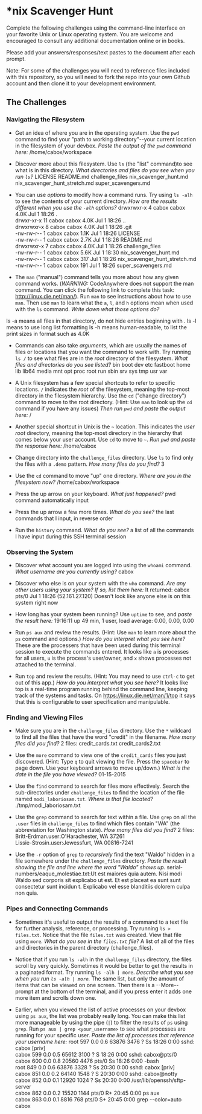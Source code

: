 # *nix Scavenger Hunt

Complete the following challenges using the command-line interface on your favorite
Unix or Linux operating system. You are welcome and encouraged to consult any
additional documentation online or in books.

Please add your answers/responses/text pastes to the document after each prompt.

Note: For some of the challenges you will need to reference files included with
this repository, so you will need to fork the repo into your own Github account
and then clone it to your development environment.

## The Challenges

### Navigating the Filesystem

* Get an idea of where you are in the operating system. Use the `pwd` command to find your "path to working directory"--your current location in the filesystem of your devbox. *Paste the output of the `pwd` command here:* /home/cabox/workspace 

* Discover more about this filesystem. Use `ls` (the "list" command)to see what is in this directory. *What directories and files do you see when you run `ls`?* LICENSE  README.md  challenge_files  nix_scavenger_hunt.md  nix_scavenger_hunt_stretch.md  super_scavengers.md

* You can use *options* to modify how a command runs. Try using `ls -alh` to see the contents of your current directory. *How are the results different when you use the `-alh` options?*
drwxrwxr-x  4 cabox cabox 4.0K Jul  1 18:26 .                                                                                                                        
drwxr-xr-x 11 cabox cabox 4.0K Jul  1 18:26 ..                                                                                                                       
drwxrwxr-x  8 cabox cabox 4.0K Jul  1 18:26 .git                                                                                                                     
-rw-rw-r--  1 cabox cabox 1.1K Jul  1 18:26 LICENSE                                                                                                                  
-rw-rw-r--  1 cabox cabox 2.7K Jul  1 18:26 README.md                                                                                                                
drwxrwxr-x  7 cabox cabox 4.0K Jul  1 18:26 challenge_files                                                                                                          
-rw-rw-r--  1 cabox cabox 5.6K Jul  1 18:30 nix_scavenger_hunt.md                                                                                                    
-rw-rw-r--  1 cabox cabox  317 Jul  1 18:26 nix_scavenger_hunt_stretch.md                                                                                            
-rw-rw-r--  1 cabox cabox  191 Jul  1 18:26 super_scavengers.md  

* The `man` ("manual") command tells you more about how any given command works. (*WARNING:* CodeAnywhere does not support the man command. You can click the following link to complete this task: http://linux.die.net/man/). Run `man` to see instructions about how to use `man`. Then use `man` to learn what the `a`, `l`, and `h` options mean when used with the `ls` command. *Write down what those options do?*

ls -a means all files in that directory, do not hide entries beginning with .
ls -l means to use long list formatting
ls -h means human-readable, to list the print sizes in format such as 4.0K 

* Commands can also take *arguments*, which are usually the names of files or locations that you want the command to work with. Try running `ls /` to see what files are in the *root* directory of the filesystem. *What files and directories do you see listed?*
bin  boot  dev  etc  fastboot  home  lib  lib64  media  mnt  opt  proc  root  run  sbin  srv  sys  tmp  usr  var

* A Unix filesystem has a few special shortcuts to refer to specific locations. `/` indicates the *root* of the filesystem, meaning the top-most directory in the filesystem hierarchy. Use the `cd` ("change directory") command to move to the root directory. (Hint: Use `man` to look up the `cd` command if you have any issues) *Then run `pwd` and paste the output here:*
/ 

* Another special shortcut in Unix is the `~` location. This indicates the *user root* directory, meaning the top-most directory in the hierarchy that comes below your user account. Use `cd` to move to `~`. *Run `pwd` and paste the response here:*
/home/cabox

* Change directory into the `challenge_files` directory. Use `ls` to find only the files with a `.demo` pattern. *How many files do you find?*
3

* Use the `cd` command to move "up" one directory. *Where are you in the filesystem now?*
/home/cabox/workspace

* Press the up arrow on your keyboard. *What just happened?*
pwd command automatically input

* Press the up arrow a few more times. *What do you see?*
the last commands that I input, in reverse order

* Run the `history` command. *What do you see?*
a list of all the commands I have input during this SSH terminal session

### Observing the System

* Discover what account you are logged into using the `whoami` command. *What username are you currently using?*
cabox

* Discover who else is on your system with the `who` command. *Are any other users using your system? If so, list them here:*
It returned: cabox    pts/0        Jul  1 18:26 (52.161.27.120) Doesn't look like anyone else is on this system right now

* How long has your system been running? Use `uptime` to see, and *paste the result here:*
19:16:11 up 49 min,  1 user,  load average: 0.00, 0.00, 0.00 

* Run `ps aux` and review the results. (Hint: Use `man` to learn more about the `ps` command and options.) *How do you interpret what you see here?*
These are the processers that have been used during this terminal session to execute the commands entered. It looks like `a` is processes for all users, `u` is the process's user/owner, and `x` shows processes not attached to the terminal.

* Run `top` and review the results. (Hint: You may need to use `ctrl-c` to get out of this app.) *How do you interpret what you see here?*
It looks like top is a real-time program running behind the command line, keeping track of the systems and tasks. On https://linux.die.net/man/1/top it says that this is configurable to user specification and manipulable. 

### Finding and Viewing Files

* Make sure you are in the `challenge_files` directory. Use the `*` wildcard to find all the files that have the word "credit" in the filename. *How many files did you find?*
2 files: credit_cards.txt  credit_cards2.txt 

* Use the `more` command to view one of the `credit_cards` files you just discovered. (Hint: Type `q` to quit viewing the file. Press the `spacebar` to page down. Use your keyboard arrows to move up/down.) *What is the date in the file you have viewed?*
01-15-2015

* Use the `find` command to search for files more effectively. Search the sub-directories under `challenge_files` to find the location of the file named `modi_laboriosam.txt`. *Where is that file located?*
./tmp/modi_laboriosam.txt 

* Use the `grep` command to search for text within a file. Use `grep` on all the `.user` files in `challenge_files` to find which files contain "WA" (the abbreviation for Washington state). *How many files did you find?*
2 files: Britt-Erdman.user:O'Harachester, WA 37261                                                                                                                            
Lissie-Strosin.user:Jewessfurt, WA 00816-7241 

* Use the `-r` option of `grep` to *recursively* find the text "Waldo" hidden in a file somewhere under the `challenge_files` directory. *Paste the result showing the file and line where the word "Waldo" shows up.*
serial-numbers/eaque_molestiae.txt:Ut est maiores quia autem. Nisi modi Waldo sed corporis sit explicabo ut est. Et est placeat ea sunt sunt consectetur sunt incidun
t. Explicabo vel esse blanditiis dolorem culpa non quia.

### Pipes and Connecting Commands

* Sometimes it's useful to output the results of a command to a text file for further analysis, reference, or processing. Try running `ls > files.txt`. Notice that the file `files.txt` was created. View that file using `more`. *What do you see in the `files.txt` file?*
A list of all of the files and directories in the parent directory (challenge_files).

* Notice that if you run `ls -alh` in the `challenge_files` directory, the files scroll by very quickly. Sometimes it would be better to get the results in a paginated format. Try running `ls -alh | more`. *Describe what you see when you run `ls -alh | more`.*
The same list, but only the amount of items that can be viewed on one screen. Then there is a --More-- prompt at the bottom of the terminal, and if you press enter it adds one more item and scrolls down one.

* Earlier, when you viewed the list of active processes on your devbox using `ps aux`, the list was probably really long. You can make this list more manageable by using the pipe (`|`) to filter the results of `ps` using `grep`. Run `ps aux | grep <your_username>` to see what processes are running for your specific user. *Paste the list of processes that reference your username here:*
root       597  0.0  0.6  63876  3476 ?        Ss   18:26   0:00 sshd: cabox [priv]                                                                                  
cabox      599  0.0  0.5  65612  3100 ?        S    18:26   0:00 sshd: cabox@pts/0                                                                                   
cabox      600  0.0  0.8  20560  4476 pts/0    Ss   18:26   0:00 -bash                                                                                               
root       849  0.0  0.6  63876  3328 ?        Ss   20:30   0:00 sshd: cabox [priv]                                                                                  
cabox      851  0.0  0.2  64140  1548 ?        S    20:30   0:00 sshd: cabox@notty                                                                                   
cabox      852  0.0  0.1  12920  1024 ?        Ss   20:30   0:00 /usr/lib/openssh/sftp-server                                                                        
cabox      862  0.0  0.2  15520  1144 pts/0    R+   20:45   0:00 ps aux                                                                                              
cabox      863  0.0  0.1   8816   768 pts/0    S+   20:45   0:00 grep --color=auto cabox 
